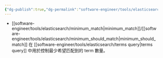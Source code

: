 ```yaml
---
{"dg-publish":true,"dg-permalink":"software-engineer/tools/elasticsearch/minimum_match","permalink":"/software-engineer/tools/elasticsearch/minimum_match/"}
---
```


- [[software-engineer/tools/elasticsearch/minimum_match\|minimum_match]]/[[software-engineer/tools/elasticsearch/minimum_should_match\|minimum_should_match]] 在 [[software-engineer/tools/elasticsearch/terms query\|terms query]] 中用於控制最少希望匹配到的 term 數量。